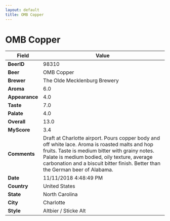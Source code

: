 ```yaml
---
layout: default
title: OMB Copper
---
```


# OMB Copper

| Field         | Value     |
|---------------|-----------|
| **BeerID** | 98310 |
| **Beer** | OMB Copper |
| **Brewer** | The Olde Mecklenburg Brewery |
| **Aroma** | 6.0 |
| **Appearance** | 4.0 |
| **Taste** | 7.0 |
| **Palate** | 4.0 |
| **Overall** | 13.0 |
| **MyScore** | 3.4 |
| **Comments** | Draft at Charlotte airport. Pours copper body and off white lace. Aroma is roasted malts and hop fruits. Taste is medium bitter with grainy notes. Palate is medium bodied, oily texture, average carbonation and a biscuit bitter finish. Better than the German beer of Alabama. |
| **Date** | 11/11/2018 4:48:49 PM |
| **Country** | United States |
| **State** | North Carolina |
| **City** | Charlotte |
| **Style** | Altbier / Sticke Alt |
